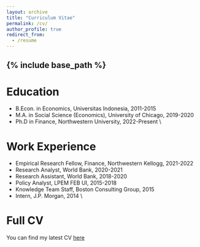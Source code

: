 ```yaml
---
layout: archive
title: "Curriculum Vitae"
permalink: /cv/
author_profile: true
redirect_from:
  - /resume
---
```


{% include base_path %}
---

Education
======
* B.Econ. in Economics, Universitas Indonesia, 2011-2015
* M.A. in Social Science (Economics), University of Chicago, 2019-2020
* Ph.D in Finance, Northwestern University, 2022-Present
\

Work Experience
======
* Empirical Research Fellow, Finance, Northwestern Kellogg, 2021-2022
* Research Analyst, World Bank, 2020-2021
* Research Assistant, World Bank, 2018-2020
* Policy Analyst, LPEM FEB UI, 2015-2018
* Knowledge Team Staff, Boston Consulting Group, 2015
* Intern, J.P. Morgan, 2014
\

Full CV
======
You can find my latest CV [here](/files/Alvin_Ulido_Lumbanraja__CV_Final.pdf)


